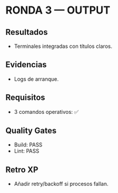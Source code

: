# RONDA 3 — OUTPUT

## Resultados
- Terminales integradas con títulos claros.

## Evidencias
- Logs de arranque.

## Requisitos
- 3 comandos operativos: ✅

## Quality Gates
- Build: PASS
- Lint: PASS

## Retro XP
- Añadir retry/backoff si procesos fallan.

